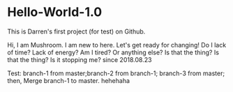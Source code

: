 # Hello-World-1.0
This is Darren's first project (for test) on Github.

Hi, I am Mushroom. I am new to here. Let's get ready for changing!
Do I lack of time? Lack of energy? Am I tired? Or anything else?
Is that the thing? 
Is that the thing? Is it stopping me? 
since 2018.08.23

Test: branch-1 from master;branch-2 from branch-1; branch-3 from master;
      then, Merge branch-1 to master.
hehehaha
